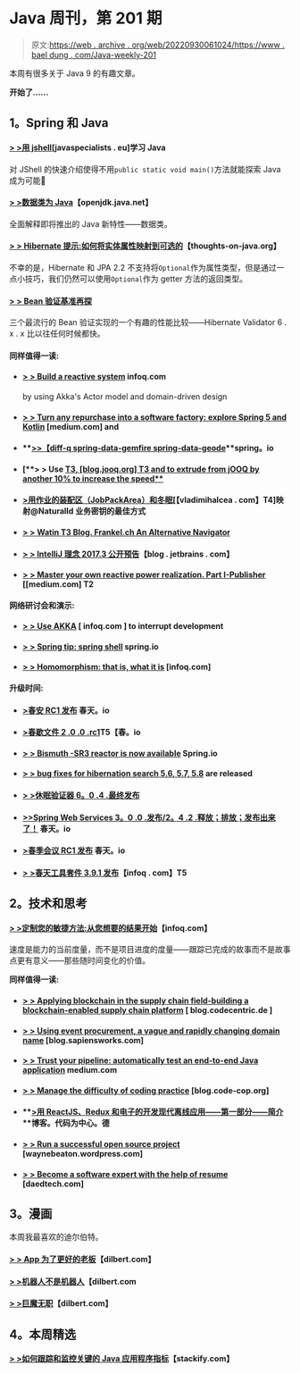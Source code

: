 # Java 周刊，第 201 期

> 原文:[https://web . archive . org/web/20220930061024/https://www . bael dung . com/Java-weekly-201](https://web.archive.org/web/20220930061024/https://www.baeldung.com/java-weekly-201)

本周有很多关于 Java 9 的有趣文章。

**开始了……**

## **1。Spring 和 Java**

#### [**> >用 jshell**](https://web.archive.org/web/20221208143856/https://www.javaspecialists.eu/archive/Issue250.html)[javaspecialists . eu]学习 Java

对 JShell 的快速介绍使得不用`public static void main()`方法就能探索 Java 成为可能🙂

#### **[> >数据类为 Java](https://web.archive.org/web/20221208143856/http://cr.openjdk.java.net/~briangoetz/amber/datum.html)**【openjdk.java.net】

全面解释即将推出的 Java 新特性——数据类。

#### [**> > Hibernate 提示:如何将实体属性映射到可选的**](https://web.archive.org/web/20221208143856/https://www.thoughts-on-java.org/hibernate-tips-map-entity-attribute-optional/)【thoughts-on-java.org】

不幸的是，Hibernate 和 JPA 2.2 不支持将`Optional`作为属性类型，但是通过一点小技巧，我们仍然可以使用`Optional`作为 getter 方法的返回类型。

#### [**> > Bean 验证基准再探**](https://web.archive.org/web/20221208143856/http://in.relation.to/2017/10/31/bean-validation-benchmark-revisited/)

三个最流行的 Bean 验证实现的一个有趣的性能比较——Hibernate Validator 6 . x . x 比以往任何时候都快。

#### **同样值得一读:**

*   #### [**> > Build a reactive system**](https://web.archive.org/web/20221208143856/https://www.infoq.com/articles/Reactive-Systems-Akka-Actors-DomainDrivenDesign) infoq.com

    by using Akka's Actor model and domain-driven design
*   #### [> > Turn any repurchase into a software factory: explore Spring 5 and Kotlin](https://web.archive.org/web/20221208143856/https://medium.com/the-composition/turn-any-repo-into-a-software-factory-exploring-spring-5-and-kotlin-2f58283421a2) [medium.com] and

*   #### **[>>【diff-q spring-data-gemfire spring-data-geode](https://web.archive.org/web/20221208143856/https://spring.io/blog/2017/10/26/diff-q-spring-data-gemfire-spring-data-geode)**spring。io

*   #### [**> > Use [ T3, [blog.jooq.org] T3 and to extrude from jOOQ by another 10% to increase the speed**](https://web.archive.org/web/20221208143856/https://blog.jooq.org/2017/11/01/squeezing-another-10-speed-increase-out-of-jooq-using-jmc-and-jmh/)

*   #### [**>用作业的装配区（JobPackArea）和冬眠**](https://web.archive.org/web/20221208143856/https://vladmihalcea.com/2017/10/31/the-best-way-to-map-a-naturalid-business-key-with-jpa-and-hibernate/)[【vladimihalcea . com】T4]映射@NaturalId 业务密钥的最佳方式

*   #### [**> > Watin** T3 Blog. Frankel.ch An Alternative Navigator](https://web.archive.org/web/20221208143856/https://blog.frankel.ch/alternative-navigator-vaadin/#gsc.tab=0)

*   #### [**> > IntelliJ 理念 2017.3 公开预告**](https://web.archive.org/web/20221208143856/https://blog.jetbrains.com/idea/2017/10/intellij-idea-2017-3-public-preview/)【blog . jetbrains . com】

*   #### [> > Master your own reactive power realization. Part I-Publisher](https://web.archive.org/web/20221208143856/https://medium.com/@olehdokuka/mastering-own-reactive-streams-implementation-part-1-publisher-e8eaf928a78c) [[medium.com] T2

**网络研讨会和演示:**

*   #### [**> > Use AKKA**](https://web.archive.org/web/20221208143856/https://www.infoq.com/presentations/reactive-events-streaming-api) [ infoq.com ] to interrupt development

*   #### [**> > Spring tip: spring shell**](https://web.archive.org/web/20221208143856/https://spring.io/blog/2017/11/01/spring-tips-spring-shell) spring.io

*   #### [**> > Homomorphism: that is, what it is**](https://web.archive.org/web/20221208143856/https://www.infoq.com/presentations/homoiconicity) [infoq.com]

**升级时间:**

*   #### [**>春安 RC1 发布**](https://web.archive.org/web/20221208143856/https://spring.io/blog/2017/11/01/spring-security-5-0-0-rc1-released) 春天。io

*   #### [**>春歇文件 2 .0 .0 .rc1**](https://web.archive.org/web/20221208143856/https://spring.io/blog/2017/10/30/spring-rest-docs-2-0-0-rc1)T5【春。io

*   #### [**> > Bismuth -SR3 reactor is now available**](https://web.archive.org/web/20221208143856/https://spring.io/blog/2017/10/27/reactor-bismuth-sr3-is-now-available) Spring.io

*   #### [**> > bug fixes for hibernation search 5.6, 5.7, 5.8**](https://web.archive.org/web/20221208143856/http://in.relation.to/2017/10/26/hibernate-search-5-6-4-and-5-7-3-and-5-8-2/) are released

*   #### [**> >休眠验证器 6。0 .4 .最终发布**](https://web.archive.org/web/20221208143856/http://in.relation.to/2017/10/25/hibernate-validator-604-final-out/)

*   #### [**>>Spring Web Services 3。0 .0 .发布/2。4 .2 .释放；排放；发布出来了！**](https://web.archive.org/web/20221208143856/https://spring.io/blog/2017/10/30/spring-web-services-3-0-0-release-2-4-2-release-is-out) 春天。io

*   #### [**>春季会议 RC1 发布**](https://web.archive.org/web/20221208143856/https://spring.io/blog/2017/11/01/spring-session-2-0-0-rc1-released) 春天。io

*   #### [**> >春天工具套件 3.9.1 发布**](https://web.archive.org/web/20221208143856/https://www.infoq.com/news/2017/10/sts-released)【infoq . com】T5

## **2。技术和思考**

#### [**> >定制您的敏捷方法:从您想要的结果开始**](https://web.archive.org/web/20221208143856/https://www.infoq.com/articles/agile-approach-results)【infoq.com】

速度是能力的当前度量，而不是项目进度的度量——跟踪已完成的故事而不是故事点更有意义——那些随时间变化的价值。

**同样值得一读:**

*   #### [**> > Applying blockchain in the supply chain field-building a blockchain-enabled supply chain platform**](https://web.archive.org/web/20221208143856/https://blog.codecentric.de/en/2017/10/applying-the-blockchain-in-the-supply-chain-domain-building-a-solution-blockcentric-3/) [ blog.codecentric.de ]

*   #### [**> > Using event procurement, a vague and rapidly changing domain name**](https://web.archive.org/web/20221208143856/http://blog.sapiensworks.com/post/2017/10/30/Is-DDD-ES-CQRS-changing-domain) [blog.sapiensworks.com]

*   #### [> > Trust your pipeline: automatically test an end-to-end Java application](https://web.archive.org/web/20221208143856/https://medium.com/@eliasnogueira/trust-your-pipeline-automatically-testing-an-end-to-end-java-application-4a33232180c3) medium.com

*   #### [**> > Manage the difficulty of coding practice**](https://web.archive.org/web/20221208143856/http://blog.code-cop.org/2017/10/difficulty-of-coding-exercises.html) [blog.code-cop.org]

*   #### **[>用 ReactJS、Redux 和电子的开发现代离线应用——第一部分——简介](https://web.archive.org/web/20221208143856/https://blog.codecentric.de/en/2017/10/developing-modern-offline-apps-reactjs-redux-electron-part-1/)**博客。代码为中心。德

*   #### [**> > Run a successful open source project**](https://web.archive.org/web/20221208143856/https://waynebeaton.wordpress.com/2017/10/26/running-a-successful-open-source-project/) [waynebeaton.wordpress.com]

*   #### [**> > Become a software expert with the help of resume**](https://web.archive.org/web/20221208143856/https://www.daedtech.com/become-software-specialist-help-resume/) [daedtech.com]

## **3。漫画**

本周我最喜欢的迪尔伯特。

#### [**> > App 为了更好的老板**](https://web.archive.org/web/20221208143856/http://dilbert.com/strip/2017-11-01)【dilbert.com】

#### [**> >机器人不是机器人**](https://web.archive.org/web/20221208143856/http://dilbert.com/strip/2017-10-28)【dilbert.com

#### [**> >巨魔无职**](https://web.archive.org/web/20221208143856/http://dilbert.com/strip/2017-10-27)【dilbert.com】

## **4。本周精选**

#### **[> >如何跟踪和监控关键的 Java 应用程序指标](https://web.archive.org/web/20221208143856/https://stackify.com/java-application-metrics/)**【stackify.com】